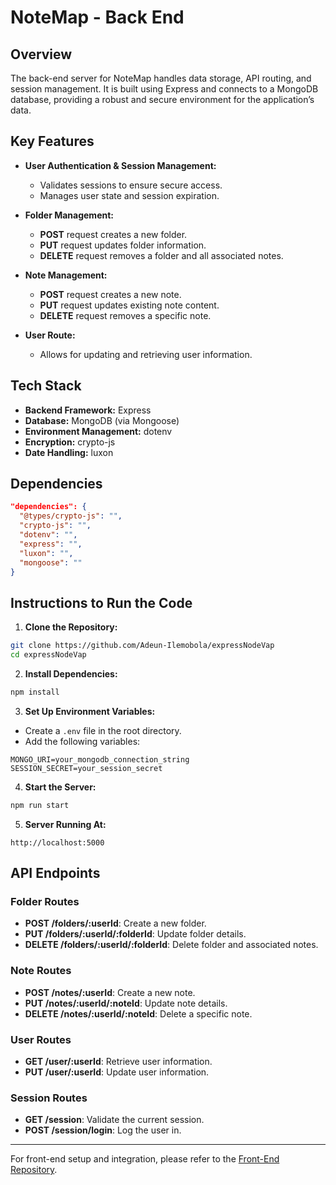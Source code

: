 # NoteMap - Back End

## Overview
The back-end server for NoteMap handles data storage, API routing, and session management. It is built using Express and connects to a MongoDB database, providing a robust and secure environment for the application’s data.

## Key Features
- **User Authentication & Session Management:**
  - Validates sessions to ensure secure access.
  - Manages user state and session expiration.

- **Folder Management:**
  - **POST** request creates a new folder.
  - **PUT** request updates folder information.
  - **DELETE** request removes a folder and all associated notes.

- **Note Management:**
  - **POST** request creates a new note.
  - **PUT** request updates existing note content.
  - **DELETE** request removes a specific note.

- **User Route:**
  - Allows for updating and retrieving user information.

## Tech Stack
- **Backend Framework:** Express
- **Database:** MongoDB (via Mongoose)
- **Environment Management:** dotenv
- **Encryption:** crypto-js
- **Date Handling:** luxon

## Dependencies
```json
"dependencies": {
  "@types/crypto-js": "",
  "crypto-js": "",
  "dotenv": "",
  "express": "",
  "luxon": "",
  "mongoose": ""
}
```

## Instructions to Run the Code
1. **Clone the Repository:**
```sh
git clone https://github.com/Adeun-Ilemobola/expressNodeVap
cd expressNodeVap
```

2. **Install Dependencies:**
```sh
npm install
```

3. **Set Up Environment Variables:**
- Create a `.env` file in the root directory.
- Add the following variables:
```env
MONGO_URI=your_mongodb_connection_string
SESSION_SECRET=your_session_secret
```

4. **Start the Server:**
```sh
npm run start
```

5. **Server Running At:**
```
http://localhost:5000
```

## API Endpoints
### Folder Routes
- **POST /folders/:userId**: Create a new folder.
- **PUT /folders/:userId/:folderId**: Update folder details.
- **DELETE /folders/:userId/:folderId**: Delete folder and associated notes.

### Note Routes
- **POST /notes/:userId**: Create a new note.
- **PUT /notes/:userId/:noteId**: Update note details.
- **DELETE /notes/:userId/:noteId**: Delete a specific note.

### User Routes
- **GET /user/:userId**: Retrieve user information.
- **PUT /user/:userId**: Update user information.

### Session Routes
- **GET /session**: Validate the current session.
- **POST /session/login**: Log the user in.


---

For front-end setup and integration, please refer to the [Front-End Repository](https://github.com/Adeun-Ilemobola/Douglas.FullStack).

